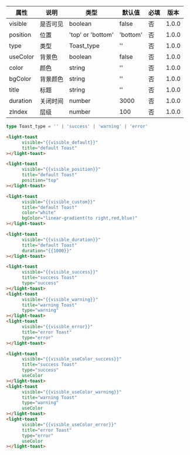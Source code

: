 | 属性 | 说明 | 类型 | 默认值 | 必填 | 版本 |
| - | - | - | - | - | - |
| visible | 是否可见 | boolean | false | 否 | 1.0.0 |
| position | 位置 | 'top' or 'bottom' | 'bottom' | 否 | 1.0.0 |
| type | 类型 | Toast_type | '' | 否 | 1.0.0 |
| useColor | 背景色 | boolean | false | 否 | 1.0.0 |
| color | 颜色 | string | '' | 否 | 1.0.0 |
| bgColor | 背景颜色 | string | '' | 否 | 1.0.0 |
| title | 标题 | string | '' | 否 | 1.0.0 |
| duration | 关闭时间 | number | 3000 | 否 | 1.0.0 |
| zIndex | 层级 | number | 100 | 否 | 1.0.0 |

<Title>types</Title>

```typescript
type Toast_type = '' | 'success' | 'warning' | 'error'
```

<Title>默认效果</Title>

```html
<light-toast
      visible="{{visible_default}}"
      title="default Toast"
></light-toast>
```

<Title>顶部弹出</Title>

```html
<light-toast
      visible="{{visible_position}}"
      title="default Toast"
      position="top"
></light-toast>
```

<Title>自定义颜色</Title>

```html
<light-toast
      visible="{{visible_custom}}"
      title="default Toast"
      color="white"
      bgColor="linear-gradient(to right,red,blue)"
></light-toast>
```

<Title>关闭时间</Title>

```html
<light-toast
      visible="{{visible_duration}}"
      title="default Toast"
      duration="{{1000}}"
></light-toast>
```

<Title>设定类型</Title>

```html
<light-toast
      visible="{{visible_success}}"
      title="success Toast"
      type="success"
></light-toast>
<light-toast
      visible="{{visible_warning}}"
      title="warning Toast"
      type="warning"
></light-toast>
<light-toast
      visible="{{visible_error}}"
      title="error Toast"
      type="error"
></light-toast>
```

<Title>背景色</Title>

```html
<light-toast
      visible="{{visible_useColor_success}}"
      title="success Toast"
      type="success"
      useColor
></light-toast>
<light-toast
      visible="{{visible_useColor_warning}}"
      title="warning Toast"
      type="warning"
      useColor
></light-toast>
<light-toast
      visible="{{visible_useColor_error}}"
      title="error Toast"
      type="error"
      useColor
></light-toast>
```